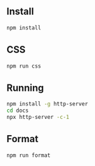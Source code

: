 ## Install

```bash
npm install
```

## CSS

```bash
npm run css
```

## Running

```bash
npm install -g http-server
cd docs
npx http-server -c-1
```

## Format

```bash
npm run format
```
